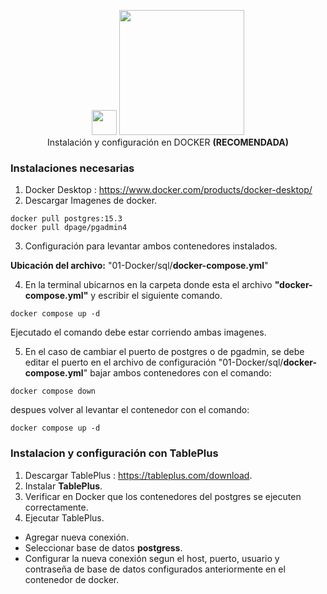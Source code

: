 
<p  align="center">
<img  src="https://www.postgresql.org/media/img/about/press/elephant.png"  width="40px">
<img  src="https://upload.wikimedia.org/wikipedia/commons/7/79/Docker_%28container_engine%29_logo.png"  width="200px">
<br>
Instalación y configuración en DOCKER <b>(RECOMENDADA)</b>
</p>

### Instalaciones necesarias
1. Docker Desktop : https://www.docker.com/products/docker-desktop/
2. Descargar Imagenes de docker.
```
docker pull postgres:15.3
docker pull dpage/pgadmin4
```
3. Configuración para levantar ambos contenedores instalados.

**Ubicación del archivo:** "01-Docker/sql/**docker-compose.yml**"

4. En la terminal ubicarnos en la carpeta donde esta el archivo <b>"docker-compose.yml"</b> y escribir el siguiente comando.
```
docker compose up -d
```
Ejecutado el comando debe estar corriendo ambas imagenes.


5. En el caso de cambiar el puerto de postgres o de pgadmin, se debe editar el puerto en el archivo de configuración  "01-Docker/sql/**docker-compose.yml**" bajar ambos contenedores con el comando:
```
docker compose down
```
despues volver al levantar el contenedor con el comando:
```
docker compose up -d
```
### Instalacion y configuración con TablePlus
1. Descargar TablePlus : https://tableplus.com/download.
2. Instalar <b>TablePlus</b>.
3. Verificar en Docker que los contenedores del postgres se ejecuten correctamente.
4. Ejecutar TablePlus.
- Agregar nueva conexión.
- Seleccionar base de datos <b>postgress</b>.
- Configurar la nueva conexión segun el host, puerto, usuario y contraseña de base de datos configurados anteriormente en el contenedor de docker.